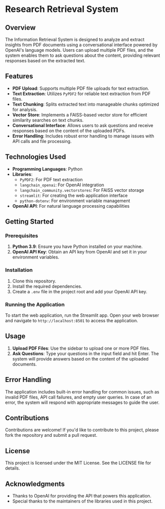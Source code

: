 # Research Retrieval System 

## Overview

The Information Retrieval System is designed to analyze and extract insights from PDF documents using a conversational interface powered by OpenAI's language models. Users can upload multiple PDF files, and the system enables them to ask questions about the content, providing relevant responses based on the extracted text.

## Features

- **PDF Upload**: Supports multiple PDF file uploads for text extraction.
- **Text Extraction**: Utilizes `PyPDF2` for reliable text extraction from PDF files.
- **Text Chunking**: Splits extracted text into manageable chunks optimized for analysis.
- **Vector Store**: Implements a FAISS-based vector store for efficient similarity searches on text chunks.
- **Conversational Interface**: Allows users to ask questions and receive responses based on the content of the uploaded PDFs.
- **Error Handling**: Includes robust error handling to manage issues with API calls and file processing.

## Technologies Used

- **Programming Languages**: Python
- **Libraries**:
  - `PyPDF2`: For PDF text extraction
  - `langchain_openai`: For OpenAI integration
  - `langchain_community.vectorstores`: For FAISS vector storage
  - `streamlit`: For creating the web application interface
  - `python-dotenv`: For environment variable management
- **OpenAI API**: For natural language processing capabilities

## Getting Started

### Prerequisites

1. **Python 3.9**: Ensure you have Python installed on your machine.
2. **OpenAI API Key**: Obtain an API key from OpenAI and set it in your environment variables.

### Installation

1. Clone this repository.
2. Install the required dependencies.
3. Create a `.env` file in the project root and add your OpenAI API key.

### Running the Application

To start the web application, run the Streamlit app. Open your web browser and navigate to `http://localhost:8501` to access the application.

## Usage

1. **Upload PDF Files**: Use the sidebar to upload one or more PDF files.
2. **Ask Questions**: Type your questions in the input field and hit Enter. The system will provide answers based on the content of the uploaded documents.

## Error Handling

The application includes built-in error handling for common issues, such as invalid PDF files, API call failures, and empty user queries. In case of an error, the system will respond with appropriate messages to guide the user.

## Contributions

Contributions are welcome! If you'd like to contribute to this project, please fork the repository and submit a pull request.

## License

This project is licensed under the MIT License. See the LICENSE file for details.

## Acknowledgments

- Thanks to OpenAI for providing the API that powers this application.
- Special thanks to the maintainers of the libraries used in this project.

